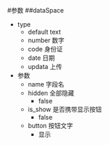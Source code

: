 #参数
##dataSpace
- type
    - default text 
    - number 数字
    - code 身份证
    - date 日期
    - updata 上传
- 参数
    - name 字段名
    - hidden 全部隐藏
        - false
    - is_show 是否携带显示按钮
        - false
    - button 按钮文字
        - 显示
